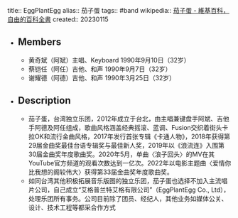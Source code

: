 title:: EggPlantEgg
alias:: 茄子蛋
tags:: #band 
wikipedia:: [茄子蛋 - 維基百科，自由的百科全書](https://zh.wikipedia.org/zh-hant/%E8%8C%84%E5%AD%90%E8%9B%8B)
created:: 20230115

- ## Members
  - 黄奇斌（阿斌）主唱、Keyboard	1990年9月10日（32岁）
  - 蔡铠任（阿任）吉他、和声	1990年9月7日（32岁）
  - 谢耀德（阿德）吉他、和声	1990年3月25日（32岁）
- ## Description
  - 茄子蛋，台湾独立乐团，2012年成立于台北，由主唱兼键盘手阿斌、吉他手阿德及阿任组成，歌曲风格涵盖经典摇滚、蓝调、Fusion交织着街头卡拉OK和流行金曲风格，2017年发行首张专辑《卡通人物》，2018年获得第29届金曲奖最佳台语专辑奖与最佳新人奖，2019年以《浪流连》入围第30届金曲奖年度歌曲奖。2020年5月，单曲〈浪子回头〉的MV在其YouTube官方频道的观看次数达到一亿次。2022年以电影主题曲〈爱情你比我想的阁较伟大〉获得第33届金曲奖年度歌曲奖。
  - 如同台湾其他积极拓展音乐版图的独立乐团，茄子蛋也选择不加入主流唱片公司，自己成立“艾格普兰特艾格有限公司”（EggPlantEgg Co., Ltd），处理乐团所有事务。公司目前除了团员、经纪人，其他业务如媒体公关、设计、技术工程等都采合作方式